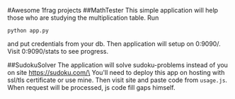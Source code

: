 #Awesome 1frag projects
##MathTester
This simple application will help those who are studying the multiplication table.
Run
```shell script
python app.py
```
and put credentials from your db.
Then application will setup on 0:9090/.
Visit 0:9090/stats to see progress.

##SudokuSolver
The application will solve sudoku-problems instead of you on site https://sudoku.com/\
You'll need to deploy this app on hosting with ssl/tls certificate or use mine. Then visit site and paste code from `usage.js`. When request will be processed, js code fill gaps himself.
